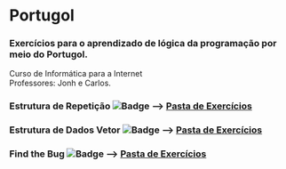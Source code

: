 # Portugol

### Exercícios para o aprendizado de lógica da programação por meio do Portugol.

Curso de Informática para a Internet <br>
Professores: Jonh e Carlos.

### Estrutura de Repetição ![Badge](https://img.shields.io/static/v1?label=Exercicios&message=19&color=success&style=?flat-square) --> <a href="https://github.com/carlos-vini/Portugol/tree/main/Estrutura%20de%20Repetição">Pasta de Exercícios</a>

### Estrutura de Dados Vetor ![Badge](https://img.shields.io/static/v1?label=Exercicios&message=13&color=blue&style=?flat-square) --> <a href="https://github.com/carlos-vini/Portugol/tree/main/Estrutura%20de%20Dados%20Vetor">Pasta de Exercícios</a>

### Find the Bug ![Badge](https://img.shields.io/static/v1?label=Exercicios&message=18&color=red&style=?flat-square) --> <a href="https://github.com/carlos-vini/Portugol/tree/main/findThebug">Pasta de Exercícios</a>

